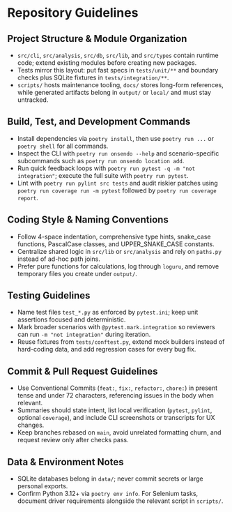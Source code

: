 # Repository Guidelines

## Project Structure & Module Organization
- `src/cli`, `src/analysis`, `src/db`, `src/lib`, and `src/types` contain runtime code; extend existing modules before creating new packages.
- Tests mirror this layout: put fast specs in `tests/unit/**` and boundary checks plus SQLite fixtures in `tests/integration/**`.
- `scripts/` hosts maintenance tooling, `docs/` stores long-form references, while generated artifacts belong in `output/` or `local/` and must stay untracked.

## Build, Test, and Development Commands
- Install dependencies via `poetry install`, then use `poetry run ...` or `poetry shell` for all commands.
- Inspect the CLI with `poetry run onsendo --help` and scenario-specific subcommands such as `poetry run onsendo location add`.
- Run quick feedback loops with `poetry run pytest -q -m "not integration"`; execute the full suite with `poetry run pytest`.
- Lint with `poetry run pylint src tests` and audit riskier patches using `poetry run coverage run -m pytest` followed by `poetry run coverage report`.

## Coding Style & Naming Conventions
- Follow 4-space indentation, comprehensive type hints, snake_case functions, PascalCase classes, and UPPER_SNAKE_CASE constants.
- Centralize shared logic in `src/lib` or `src/analysis` and rely on `paths.py` instead of ad-hoc path joins.
- Prefer pure functions for calculations, log through `loguru`, and remove temporary files you create under `output/`.

## Testing Guidelines
- Name test files `test_*.py` as enforced by `pytest.ini`; keep unit assertions focused and deterministic.
- Mark broader scenarios with `@pytest.mark.integration` so reviewers can run `-m "not integration"` during iteration.
- Reuse fixtures from `tests/conftest.py`, extend mock builders instead of hard-coding data, and add regression cases for every bug fix.

## Commit & Pull Request Guidelines
- Use Conventional Commits (`feat:`, `fix:`, `refactor:`, `chore:`) in present tense and under 72 characters, referencing issues in the body when relevant.
- Summaries should state intent, list local verification (`pytest`, `pylint`, optional `coverage`), and include CLI screenshots or transcripts for UX changes.
- Keep branches rebased on `main`, avoid unrelated formatting churn, and request review only after checks pass.

## Data & Environment Notes
- SQLite databases belong in `data/`; never commit secrets or large personal exports.
- Confirm Python 3.12+ via `poetry env info`. For Selenium tasks, document driver requirements alongside the relevant script in `scripts/`.

